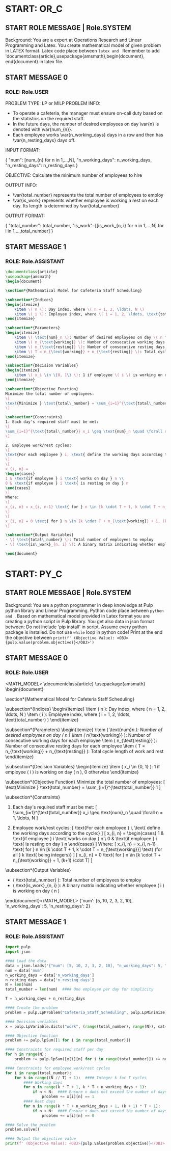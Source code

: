 # START: OR_C 
## START ROLE MESSAGE | Role.SYSTEM 
Background: You are a expert at Operations Research and Linear Programming and Latex. You create mathematical model of given problem in LATEX format. Latex code place between ```latex and ``` Remember to add 'documentclass{article},usepackage{amsmath},begin{document}, end{document} in latex file. 
## START MESSAGE 0 
### ROLE: Role.USER
<DESCRIPTION>
PROBLEM TYPE: LP or MILP
PROBLEM INFO:

- To operate a cafeteria, the manager must ensure on-call duty based on the statistics on the required staff. 
- In the future days, the number of desired employees on day \var{n} is denoted with \var{num_{n}}.
- Each employee works \var{n_working_days} days in a row and then has \var{n_resting_days} days off.

INPUT FORMAT:

{
	"num": [num_{n} for n in 1,...,N],
	"n_working_days": n_working_days,
	"n_resting_days": n_resting_days
}


OBJECTIVE: Calculate the minimum number of employees to hire

OUTPUT INFO:

- \var{total_number} represents the total number of employees to employ
- \var{is_work} represents whether employee is working a rest on each day. Its length is determined by \var{total_number}

OUTPUT FORMAT:

{
	"total_number": total_number,
	"is_work": [[is_work_{n, i} for n in 1,...,N] for i in 1,...,total_number]
}
</DESCRIPTION>


## START MESSAGE 1 
### ROLE: Role.ASSISTANT
```latex
\documentclass{article}
\usepackage{amsmath}
\begin{document}

\section*{Mathematical Model for Cafeteria Staff Scheduling}

\subsection*{Indices}
\begin{itemize}
    \item \( n \): Day index, where \( n = 1, 2, \ldots, N \)
    \item \( i \): Employee index, where \( i = 1, 2, \ldots, \text{total\_number} \)
\end{itemize}

\subsection*{Parameters}
\begin{itemize}
    \item \( \text{num}_n \): Number of desired employees on day \( n \)
    \item \( n_{\text{working}} \): Number of consecutive working days for each employee
    \item \( n_{\text{resting}} \): Number of consecutive resting days for each employee
    \item \( T = n_{\text{working}} + n_{\text{resting}} \): Total cycle length of work and rest
\end{itemize}

\subsection*{Decision Variables}
\begin{itemize}
    \item \( x_i \in \{0, 1\} \): 1 if employee \( i \) is working on day \( n \), 0 otherwise
\end{itemize}

\subsection*{Objective Function}
Minimize the total number of employees:
\[
\text{Minimize } \text{total\_number} = \sum_{i=1}^{\text{total\_number}} 1
\]

\subsection*{Constraints}
1. Each day's required staff must be met:
\[
\sum_{i=1}^{\text{total\_number}} x_i \geq \text{num}_n \quad \forall n = 1, \ldots, N
\]

2. Employee work/rest cycles:
\[
\text{For each employee } i, \text{ define the working days according to the cycle:}
\]
\[
x_{i, n} = 
\begin{cases} 
1 & \text{if employee } i \text{ works on day } n \\
0 & \text{if employee } i \text{ is resting on day } n 
\end{cases}
\]
Where:
\[
x_{i, n} = x_{i, n-1} \text{ for } n \in [k \cdot T + 1, k \cdot T + n_{\text{working}}] \text{ (for all } k \text{ being integers)}
\]
\[
x_{i, n} = 0 \text{ for } n \in [k \cdot T + n_{\text{working}} + 1, (k+1) \cdot T] 
\]

\subsection*{Output Variables}
- \( \text{total\_number} \): Total number of employees to employ
- \( \text{is\_work}_{n, i} \): A binary matrix indicating whether employee \( i \) is working on day \( n \)

\end{document}
```

# START: PY_C 
## START ROLE MESSAGE | Role.SYSTEM 
Background: You are a python programmer in deep knowledge at Pulp python library and Linear Programming. Python code place between ```python and ```. Based on mathematical model provided in Latex format you are creating a python script in Pulp library. You get also data in json format between: <DATA></DATA> Do not include 'pip install' in script. Assume every python package is installed. Do not use `while` loop in python code! Print at the end the objective between <OBJ></OBJ> `print(f' (Objective Value): <OBJ>{pulp.value(problem.objective)}</OBJ>')` 
## START MESSAGE 0 
### ROLE: Role.USER
<MATH_MODEL>
\documentclass{article}
\usepackage{amsmath}
\begin{document}

\section*{Mathematical Model for Cafeteria Staff Scheduling}

\subsection*{Indices}
\begin{itemize}
    \item \( n \): Day index, where \( n = 1, 2, \ldots, N \)
    \item \( i \): Employee index, where \( i = 1, 2, \ldots, \text{total\_number} \)
\end{itemize}

\subsection*{Parameters}
\begin{itemize}
    \item \( \text{num}_n \): Number of desired employees on day \( n \)
    \item \( n_{\text{working}} \): Number of consecutive working days for each employee
    \item \( n_{\text{resting}} \): Number of consecutive resting days for each employee
    \item \( T = n_{\text{working}} + n_{\text{resting}} \): Total cycle length of work and rest
\end{itemize}

\subsection*{Decision Variables}
\begin{itemize}
    \item \( x_i \in \{0, 1\} \): 1 if employee \( i \) is working on day \( n \), 0 otherwise
\end{itemize}

\subsection*{Objective Function}
Minimize the total number of employees:
\[
\text{Minimize } \text{total\_number} = \sum_{i=1}^{\text{total\_number}} 1
\]

\subsection*{Constraints}
1. Each day's required staff must be met:
\[
\sum_{i=1}^{\text{total\_number}} x_i \geq \text{num}_n \quad \forall n = 1, \ldots, N
\]

2. Employee work/rest cycles:
\[
\text{For each employee } i, \text{ define the working days according to the cycle:}
\]
\[
x_{i, n} = 
\begin{cases} 
1 & \text{if employee } i \text{ works on day } n \\
0 & \text{if employee } i \text{ is resting on day } n 
\end{cases}
\]
Where:
\[
x_{i, n} = x_{i, n-1} \text{ for } n \in [k \cdot T + 1, k \cdot T + n_{\text{working}}] \text{ (for all } k \text{ being integers)}
\]
\[
x_{i, n} = 0 \text{ for } n \in [k \cdot T + n_{\text{working}} + 1, (k+1) \cdot T] 
\]

\subsection*{Output Variables}
- \( \text{total\_number} \): Total number of employees to employ
- \( \text{is\_work}_{n, i} \): A binary matrix indicating whether employee \( i \) is working on day \( n \)

\end{document}</MATH_MODEL>
<DATA>
{'num': [5, 10, 2, 3, 2, 10], 'n_working_days': 5, 'n_resting_days': 2}</DATA>


## START MESSAGE 1 
### ROLE: Role.ASSISTANT
```python
import pulp
import json

#### Load the data
data = json.loads('{"num": [5, 10, 2, 3, 2, 10], "n_working_days": 5, "n_resting_days": 2}')
num = data['num']
n_working_days = data['n_working_days']
n_resting_days = data['n_resting_days']
N = len(num)
total_number = len(num)  #### One employee per day for simplicity

T = n_working_days + n_resting_days

#### Create the problem
problem = pulp.LpProblem("Cafeteria_Staff_Scheduling", pulp.LpMinimize)

#### Decision variables
x = pulp.LpVariable.dicts("work", (range(total_number), range(N)), cat='Binary')

#### Objective function
problem += pulp.lpSum([1 for i in range(total_number)])

#### Constraints for required staff per day
for n in range(N):
    problem += pulp.lpSum([x[i][n] for i in range(total_number)]) >= num[n], f"StaffRequirement_day_{n+1}"

#### Constraints for employee work/rest cycles
for i in range(total_number):
    for k in range((N // T) + 1):  #### Integer k for T cycles
        #### Working days
        for n in range(k * T + 1, k * T + n_working_days + 1):
            if n < N:  #### Ensure n does not exceed the number of days
                problem += x[i][n] == 1
        #### Rest days
        for n in range(k * T + n_working_days + 1, (k + 1) * T + 1):
            if n < N:  #### Ensure n does not exceed the number of days
                problem += x[i][n] == 0

#### Solve the problem
problem.solve()

#### Output the objective value
print(f' (Objective Value): <OBJ>{pulp.value(problem.objective)}</OBJ>')
```

